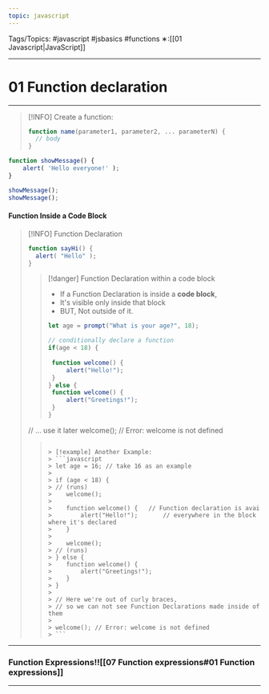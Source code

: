 ```yaml
---
topic: javascript
---
```

Tags/Topics: #javascript #jsbasics #functions 
∗:[[01 Javascript|JavaScript]] 

---
# 01 Function declaration

--- 
>[!INFO]
>Create a function:
>```javascript
>function name(parameter1, parameter2, ... parameterN) {
>	// body
>}
>```

```javascript
function showMessage() {
	alert( 'Hello everyone!' );
}

showMessage();
showMessage();
```

#### Function Inside a Code Block
>[!INFO] Function Declaration
>```javascript
>function sayHi() {
>	alert( "Hello" );
>}
>```
>>[!danger] Function Declaration within a code block
>> - If a Function Declaration is inside a __code block__,
>> 	- It's visible only inside that block
>> - BUT, Not outside of it.
>> ```javascript
>> let age = prompt("What is your age?", 18);
>> 
>> // conditionally declare a function
>> if(age < 18) {
>> 	
>> 	function welcome() {
>> 		alert("Hello!");
>> 	}
>> } else {
>> 	function welcome() {
>> 		alert("Greetings!");
>> 	}
>> }
>> 
>// ... use it later
>welcome(); // Error:  welcome is not defined
>> ```
>> 
>> > [!example] Another Example:
>> > ```javascript
>> > let age = 16; // take 16 as an example
>> > 
>> > if (age < 18) {
>> > // (runs)
>> > 	welcome();     
>> > 	
>> > 	function welcome() {   // Function declaration is avai
>> > 		alert("Hello!");       // everywhere in the block where it's declared
>> > 	}
>> > 	
>> > 	welcome();
>> > // (runs)
>> > } else {
>> > 	function welcome() {
>> > 		alert("Greetings!");
>> > 	}
>> > }
>> > 
>> > // Here we're out of curly braces,
>> > // so we can not see Function Declarations made inside of them
>> > 
>> > welcome(); // Error: welcome is not defined
>> > ```



---

### Function Expressions!![[07 Function expressions#01 Function expressions]]

---